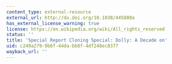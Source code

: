 ```yaml
---
content_type: external-resource
external_url: http://dx.doi.org/10.1038/445800a
has_external_license_warning: true
license: https://en.wikipedia.org/wiki/All_rights_reserved
status: ''
title: 'Special Report Cloning Special: Dolly: A Decade on'
uid: c249a279-9b6f-44da-bb8f-4df248ec8377
wayback_url: ''
---
```

